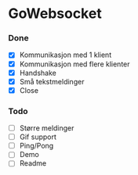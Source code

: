 # GoWebsocket

### Done
- [x] Kommunikasjon med 1 klient
- [x] Kommunikasjon med flere klienter
- [x] Handshake
- [x] Små tekstmeldinger
- [x] Close

### Todo
- [ ] Større meldinger
- [ ] Gif support
- [ ] Ping/Pong
- [ ] Demo
- [ ] Readme
